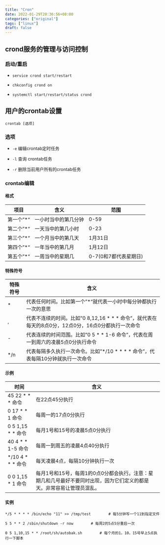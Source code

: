 ```yaml
---
title: "Cron"
date: 2022-01-29T20:36:56+08:00
categories: ["original"]
tags: ["linux"]
draft: false
---
```


## crond服务的管理与访问控制

### 启动/重启

- `service crond start/restart`

- `chkconfig crond on`

- `systemctl start/restart/status crond`

## 用户的crontab设置

```
crontab [选项]
```

### 选项

- `-e` 编辑crontab定时任务

- `-l` 查询 crontab任务

- `-r` 删除当前用户所有的crontab任务

### crontab编辑

#### 格式

| 项目      | 含义                 | 范围                  |
| --------- | -------------------- | --------------------- |
| 第一个”*“ | 一小时当中的第几分钟 | 0-59                  |
| 第二个”*“ | 一天当中的第几小时   | 0-23                  |
| 第三个”*“ | 一个月当中的第几天   | 1月31日               |
| 第四个”*“ | 一年当中的第几月     | 1月12日               |
| 第五个”*“ | 一周当中的星期几     | 0-7(0和7都代表星期日) |

#### 特殊符号

| 特殊符号 | 含义                                                         |
| -------- | ------------------------------------------------------------ |
| *        | 代表任何时间。比如第一个”*“就代表一小时中每分钟都执行一次的意思 |
| ,        | 代表不连续的时间。比如”0 8,12,16 * * * 命令”，就代表在每天的8点0分，12点0分，16点0分都执行一次命令 |
| -        | 代表连续的时间范围。比如”0 5 * * 1-6 命令”，代表在周一到周六的凌晨5点0分执行命令 |
| */n      | 代表每隔多久执行一次命令。比如”*/10 * * * * 命令”，代表每隔10分钟就执行一次命令 |

#### 示例



| 时间              | 含义                                                         |
| ----------------- | ------------------------------------------------------------ |
| 45 22 * * * 命令  | 在22点45分执行                                               |
| 0 17 * * 1 命令   | 每周一的17点0分执行                                          |
| 0 5 1,15 * * 命令 | 每月1号和15号的凌晨5点0分执行                                |
| 40 4 * * 1-5 命令 | 每周一到周五的凌晨4点40分执行                                |
| */10 4 * * * 命令 | 每天凌晨4点，每隔10分钟执行一次                              |
| 0 0 1,15 * 1 命令 | 每月1号和15号，每周1的0点0分都会执行。注意：星期几和几号最好不要同时出现，因为它们定义的都是天。非常容易让管理员混乱。 |

#### 实例

```Shell
*/5 * * * * /bin/echo "11" >> /tmp/test        # 每5分钟写一个11到指定文件

5 5 * * 2 /sbin/shutdown -r now        # 每周2的5点5分重启一次

0 5 1,10,15 * * /root/sh/autobak.sh        # 每个月的1，10，15号早上5点执行一下脚本
```

